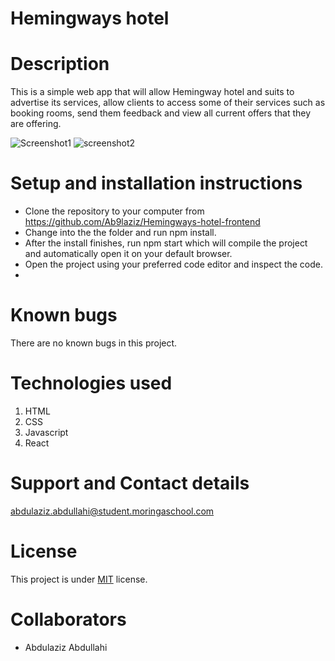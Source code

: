 # Hemingways hotel

# Description
This is a simple web app that will allow Hemingway hotel and suits to advertise its services, allow clients to access some of their services such as booking rooms, send them feedback  and view all current offers that they are offering.

![Screenshot1]()
![screenshot2]()

# Setup and installation instructions
- Clone the repository to your computer from https://github.com/Ab9laziz/Hemingways-hotel-frontend
- Change into the the folder and run npm install.
- After the install finishes, run npm start which will compile the project and automatically open it on your default browser.
- Open the project using your preferred code editor and inspect the code.
- 


# Known bugs
There are no known bugs in this project.

# Technologies used
1. HTML
2. CSS
3. Javascript
4. React

# Support and Contact details
abdulaziz.abdullahi@student.moringaschool.com

# License
This project is under [MIT](https://github.com/Ab9laziz/Hemingways-hotel-frontend/blob/master/licence) license.

# Collaborators
- Abdulaziz Abdullahi

